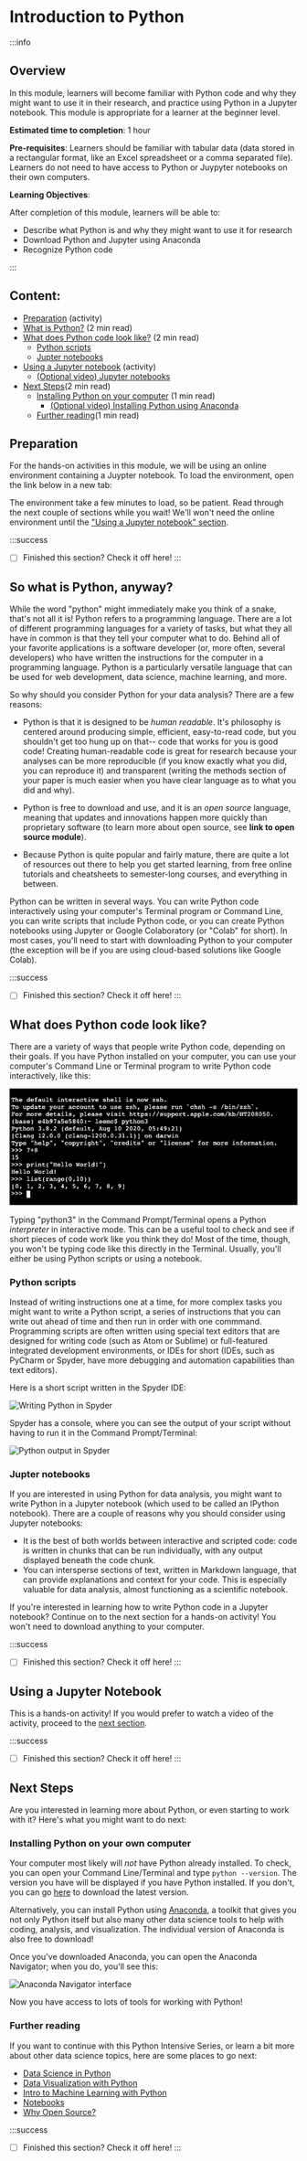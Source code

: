# Introduction to Python

:::info
## Overview

In this module, learners will become familiar with Python code and why they might want to use it in their research, and practice using Python in a Jupyter notebook. This module is appropriate for a learner at the beginner level.

**Estimated time to completion**: 1 hour

**Pre-requisites**: Learners should be familiar with tabular data (data stored in a rectangular format, like an Excel spreadsheet or a comma separated file). Learners do not need to have access to Python or Juypyter notebooks on their own computers. 

**Learning Objectives**:

After completion of this module, learners will be able to:

* Describe what Python is and why they might want to use it for research
* Download Python and Jupyter using Anaconda
* Recognize Python code

:::

## Content:

- [Preparation](#Preparation) (activity)
- [What is Python?](#So-what-is-Python-anyway) (2 min read)
- [What does Python code look like?](#What-does-Python-code-look-like) (2 min read)
    - [Python scripts](#Python-scripts)
    - [Jupter notebooks](#Jupter-notebooks)
- [Using a Jupyter notebook](#Using-a-Jupyter-notebook) (activity)
    - [(Optional video) Jupyter notebooks](#Optional-video)
- [Next Steps](#Next-steps)(2 min read)
    - [Installing Python on your computer](#Installing-Python-on-your-own-computer) (1 min read)
        - [(Optional video) Installing Python using Anaconda](#Installing-Python-using-Anaconda)
    - [Further reading](#Further-reading)(1 min read)

## Preparation

For the hands-on activities in this module, we will be using an online environment containing a Juypter notebook. To load the environment, open the link below in a new tab:


The environment take a few minutes to load, so be patient. Read through the next couple of sections while you wait! We'll won't need the online environment until the ["Using a Jupyter notebook" section](#Using-a-Jupyter-notebook).

:::success
- [ ] Finished this section? Check it off here!
:::


## So what is Python, anyway?

While the word "python" might immediately make you think of a snake, that's not all it is! Python refers to a programming language. There are a lot of different programming languages for a variety of tasks, but what they all have in common is that they tell your computer what to do. Behind all of your favorite applications is a software developer (or, more often, several developers) who have written the instructions for the computer in a programming language. Python is a particularly versatile language that can be used for web development, data science, machine learning, and more.

So why should you consider Python for your data analysis? There are a few reasons:

- Python is that it is designed to be *human readable*. It's philosophy is centered around producing simple, efficient, easy-to-read code, but you shouldn't get too hung up on that-- code that works for you is good code! Creating human-readable code is great for research because your analyses can be more reproducible (if you know exactly what you did, you can reproduce it) and transparent (writing the methods section of your paper is much easier when you have clear language as to what you did and why).

- Python is free to download and use, and it is an *open source* language, meaning that updates and innovations happen more quickly than proprietary software (to learn more about open source, see **link to open source module**).

- Because Python is quite popular and fairly mature, there are quite a lot of resources out there to help you get started learning, from free online tutorials and cheatsheets to semester-long courses, and everything in between.

Python can be written in several ways. You can write Python code interactively using your computer's Terminal program or Command Line, you can write scripts that include Python code, or you can create Python notebooks using Jupyter or Google Colaboratory (or "Colab" for short). In most cases, you'll need to start with downloading Python to your computer (the exception will be if you are using cloud-based solutions like Google Colab).

:::success
- [ ] Finished this section? Check it off here!
:::

## What does Python code look like?

There are a variety of ways that people write Python code, depending on their goals. If you have Python installed on your computer, you can use your computer's Command Line or Terminal program to write Python code interactively, like this:

![Writing Python code in the terminal](https://github.com/arcus/education_python_intensive/blob/main/images/python-interactive.png?raw=true)

Typing "python3" in the Command Prompt/Terminal opens a Python *interpreter* in interactive mode. This can be a useful tool to check and see if short pieces of code work like you think they do! Most of the time, though, you won't be typing code like this directly in the Terminal. Usually, you'll either be using Python scripts or using a notebook.

### Python scripts

Instead of writing instructions one at a time, for more complex tasks you might want to write a Python script, a series of instructions that you can write out ahead of time and then run in order with one commmand. Programming scripts are often written using special text editors that are designed for writing code (such as Atom or Sublime) or full-featured integrated development environments, or IDEs for short (IDEs, such as PyCharm or Spyder, have more debugging and automation capabilities than text editors). 

Here is a short script written in the Spyder IDE:

![Writing Python in Spyder]()

Spyder has a console, where you can see the output of your script without having to run it in the Command Prompt/Terminal:

![Python output in Spyder]()

### Jupter notebooks

If you are interested in using Python for data analysis, you might want to write Python in a Jupyter notebook (which used to be called an IPython notebook). There are a couple of reasons why you should consider using Jupyter notebooks:

- It is the best of both worlds between interactive and scripted code: code is written in chunks that can be run individually, with any output displayed beneath the code chunk. 
- You can intersperse sections of text, written in Markdown language, that can provide explanations and context for your code. This is especially valuable for data analysis, almost functioning as a scientific notebook.

If you're interested in learning how to write Python code in a Jupyter notebook? Continue on to the next section for a hands-on activity! You won't need to download anything to your computer. 

:::success
- [ ] Finished this section? Check it off here!
:::

## Using a Jupyter Notebook

This is a hands-on activity! If you would prefer to watch a video of the activity, proceed to the [next section](#Optional-video).



:::success
- [ ] Finished this section? Check it off here!
:::

## Next Steps

Are you interested in learning more about Python, or even starting to work with it? Here's what you might want to do next:

### Installing Python on your own computer

Your computer most likely will *not* have Python already installed. To check, you can open your Command Line/Terminal and type `python --version`. The version you have will be displayed if you have Python installed. If you don't, you can go [here](https://www.python.org/downloads/) to download the latest version.

Alternatively, you can install Python using [Anaconda](https://www.anaconda.com/products/individual), a toolkit that gives you not only Python itself but also many other data science tools to help with coding, analysis, and visualization. The individual version of Anaconda is also free to download!

Once you've downloaded Anaconda, you can open the Anaconda Navigator; when you do, you'll see this:

![Anaconda Navigator interface]()

Now you have access to lots of tools for working with Python!

### Further reading

If you want to continue with this Python Intensive Series, or learn a bit more about other data science topics, here are some places to go next:

- [Data Science in Python]()
- [Data Visualization with Python]()
- [Intro to Machine Learning with Python]()
- [Notebooks]()
- [Why Open Source?]()

:::success
- [ ] Finished this section? Check it off here!
:::


